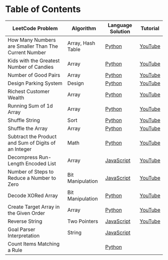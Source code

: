 # Table of Contents

|  LeetCode Problem | Algorithm | Language Solution | Tutorial | 
|---|---|---|---|
| How Many Numbers are Smaller Than The Current Number | Array, Hash Table  | [Python](https://github.com/gbrough/LeetCode/blob/main/Python/How%20Many%20Numbers%20are%20Smaller%20Than%20The%20Current%20Number.py) | [YouTube](https://www.youtube.com/watch?v=yajqqld8Svc&t=25s&ab_channel=KnowledgeMavens)| 
| Kids with the Greatest Number of Candies | Array | [Python](https://github.com/gbrough/LeetCode/blob/main/Python/Kids%20with%20the%20Greatest%20Number%20of%20Candies.py) | [YouTube](https://www.youtube.com/watch?v=mCryCfYdTP4)| 
| Number of Good Pairs | Array | [Python](https://github.com/gbrough/LeetCode/blob/main/Python/Number%20of%20Good%20Pairs.py)|[YouTube](https://www.youtube.com/watch?v=Hgrx3E_99zk&t=184s)|
| Design Parking System| Design |[Python](https://github.com/gbrough/LeetCode/blob/main/Python/Design%20Parking%20System.py)| [YouTube](https://www.youtube.com/watch?v=7Y2M1IkXtk8&t=441s&ab_channel=KnowledgeMavens)|
| Richest Customer Wealth | Array | [Python](https://github.com/gbrough/LeetCode/blob/main/Python/Richest%20Customer%20Wealth.py)| [YouTube](https://www.youtube.com/watch?v=1PdfTbSTDXc&t=11s)|
| Running Sum of 1d Array | Array | [Python](https://github.com/gbrough/LeetCode/blob/main/Python/Running%20Sum%20of%201d%20Array.py)| [YouTube](https://www.youtube.com/watch?v=mrVelRxywiM)|
| Shuffle String | Sort | [Python](https://github.com/gbrough/LeetCode/blob/main/Python/Shuffle%20String.py)| [YouTube](https://www.youtube.com/watch?v=dhLMcrfD-BE&t=1s)|
| Shuffle the Array| Array | [Python](https://github.com/gbrough/LeetCode/blob/main/Python/Shuffle%20the%20Array.py)|[YouTube](https://www.youtube.com/watch?v=iIHmoetKeKc)|
| Subtract the Product and Sum of Digits of an Integer| Math | [Python](https://github.com/gbrough/LeetCode/blob/main/Python/Subtract%20the%20Product%20and%20Sum%20of%20Digits%20of%20an%20Integer.py)|[YouTube](https://www.youtube.com/watch?v=VQowjRjtMZM&t=16s)|
| Decompress Run-Length Encoded List| Array | [JavaScript](https://github.com/gbrough/LeetCode/blob/main/JavaScript/Decompress%20Run-Length%20Encoded%20List.js)|[YouTube](https://www.youtube.com/watch?v=LtzzpN687F8)|
| Number of Steps to Reduce a Number to Zero| Bit Manipulation |[JavaScript](https://github.com/gbrough/LeetCode/blob/main/JavaScript/Number%20of%20Steps%20to%20Reduce%20a%20Number%20to%20Zero.js)|[YouTube](https://www.youtube.com/watch?v=jK4FStkuJ5A)|
| Decode XORed Array| Bit Manipulation | [Python](https://github.com/gbrough/LeetCode/blob/main/Python/Decode%20XORed%20Array.py)|[YouTube](https://www.youtube.com/watch?v=FZBkXnDxCLg)
| Create Target Array in the Given Order| Array | [Python](https://github.com/gbrough/LeetCode/blob/main/Python/Create%20Target%20Array%20in%20the%20Given%20Order.py)|[YouTube](https://youtu.be/Hlfs4StVd-o)
| Reverse String| Two Pointers |[JavaScript](https://github.com/gbrough/LeetCode/blob/main/JavaScript/Reverse%20String.js)|[YouTube](https://youtu.be/NYKo0ETz3q8)
| Goal Parser Interpretation| String |[JavaScript](https://github.com/gbrough/LeetCode/blob/main/JavaScript/Goal%20Parser%20Interpretation.js)| |
 Count Items Matching a Rule |   | [Python](https://github.com/gbrough/LeetCode/blob/main/Python/Count%20Items%20Matching%20a%20Rule.py) | | 


